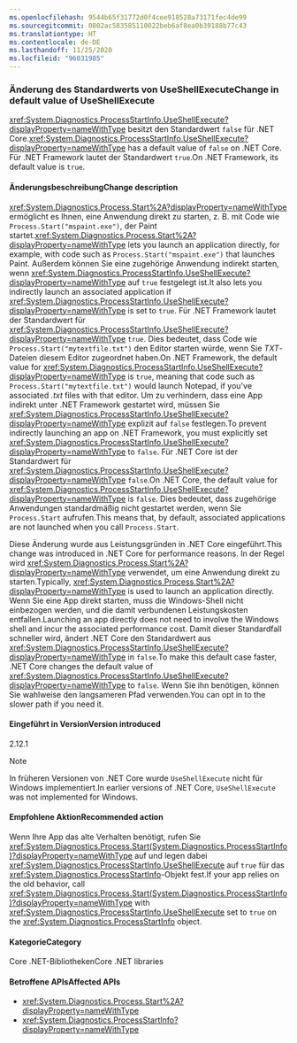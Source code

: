 ```yaml
---
ms.openlocfilehash: 9544b65f31772d0f4cee918528a73171fec4de99
ms.sourcegitcommit: 0802ac583585110022beb6af8ea0b39188b77c43
ms.translationtype: HT
ms.contentlocale: de-DE
ms.lasthandoff: 11/25/2020
ms.locfileid: "96031985"
---
```

### <a name="change-in-default-value-of-useshellexecute"></a><span data-ttu-id="b296e-101">Änderung des Standardwerts von UseShellExecute</span><span class="sxs-lookup"><span data-stu-id="b296e-101">Change in default value of UseShellExecute</span></span>

<span data-ttu-id="b296e-102"><xref:System.Diagnostics.ProcessStartInfo.UseShellExecute?displayProperty=nameWithType> besitzt den Standardwert `false` für .NET Core.</span><span class="sxs-lookup"><span data-stu-id="b296e-102"><xref:System.Diagnostics.ProcessStartInfo.UseShellExecute?displayProperty=nameWithType> has a default value of `false` on .NET Core.</span></span> <span data-ttu-id="b296e-103">Für .NET Framework lautet der Standardwert `true`.</span><span class="sxs-lookup"><span data-stu-id="b296e-103">On .NET Framework, its default value is `true`.</span></span>

#### <a name="change-description"></a><span data-ttu-id="b296e-104">Änderungsbeschreibung</span><span class="sxs-lookup"><span data-stu-id="b296e-104">Change description</span></span>

<span data-ttu-id="b296e-105"><xref:System.Diagnostics.Process.Start%2A?displayProperty=nameWithType> ermöglicht es Ihnen, eine Anwendung direkt zu starten, z. B. mit Code wie `Process.Start("mspaint.exe")`, der Paint startet.</span><span class="sxs-lookup"><span data-stu-id="b296e-105"><xref:System.Diagnostics.Process.Start%2A?displayProperty=nameWithType> lets you launch an application directly, for example, with code such as `Process.Start("mspaint.exe")` that launches Paint.</span></span> <span data-ttu-id="b296e-106">Außerdem können Sie eine zugehörige Anwendung indirekt starten, wenn <xref:System.Diagnostics.ProcessStartInfo.UseShellExecute?displayProperty=nameWithType> auf `true` festgelegt ist.</span><span class="sxs-lookup"><span data-stu-id="b296e-106">It also lets you indirectly launch an associated application if <xref:System.Diagnostics.ProcessStartInfo.UseShellExecute?displayProperty=nameWithType> is set to `true`.</span></span> <span data-ttu-id="b296e-107">Für .NET Framework lautet der Standardwert für <xref:System.Diagnostics.ProcessStartInfo.UseShellExecute?displayProperty=nameWithType> `true`. Dies bedeutet, dass Code wie `Process.Start("mytextfile.txt")` den Editor starten würde, wenn Sie *TXT*-Dateien diesem Editor zugeordnet haben.</span><span class="sxs-lookup"><span data-stu-id="b296e-107">On .NET Framework, the default value for <xref:System.Diagnostics.ProcessStartInfo.UseShellExecute?displayProperty=nameWithType> is `true`, meaning that code such as `Process.Start("mytextfile.txt")` would launch Notepad, if you've associated *.txt* files with that editor.</span></span> <span data-ttu-id="b296e-108">Um zu verhindern, dass eine App indirekt unter .NET Framework gestartet wird, müssen Sie <xref:System.Diagnostics.ProcessStartInfo.UseShellExecute?displayProperty=nameWithType> explizit auf `false` festlegen.</span><span class="sxs-lookup"><span data-stu-id="b296e-108">To prevent indirectly launching an app on .NET Framework, you must explicitly set <xref:System.Diagnostics.ProcessStartInfo.UseShellExecute?displayProperty=nameWithType> to `false`.</span></span> <span data-ttu-id="b296e-109">Für .NET Core ist der Standardwert für <xref:System.Diagnostics.ProcessStartInfo.UseShellExecute?displayProperty=nameWithType> `false`.</span><span class="sxs-lookup"><span data-stu-id="b296e-109">On .NET Core, the default value for <xref:System.Diagnostics.ProcessStartInfo.UseShellExecute?displayProperty=nameWithType> is `false`.</span></span> <span data-ttu-id="b296e-110">Dies bedeutet, dass zugehörige Anwendungen standardmäßig nicht gestartet werden, wenn Sie `Process.Start` aufrufen.</span><span class="sxs-lookup"><span data-stu-id="b296e-110">This means that, by default, associated applications are not launched when you call `Process.Start`.</span></span>

<span data-ttu-id="b296e-111">Diese Änderung wurde aus Leistungsgründen in .NET Core eingeführt.</span><span class="sxs-lookup"><span data-stu-id="b296e-111">This change was introduced in .NET Core for performance reasons.</span></span> <span data-ttu-id="b296e-112">In der Regel wird <xref:System.Diagnostics.Process.Start%2A?displayProperty=nameWithType> verwendet, um eine Anwendung direkt zu starten.</span><span class="sxs-lookup"><span data-stu-id="b296e-112">Typically, <xref:System.Diagnostics.Process.Start%2A?displayProperty=nameWithType> is used to launch an application directly.</span></span> <span data-ttu-id="b296e-113">Wenn Sie eine App direkt starten, muss die Windows-Shell nicht einbezogen werden, und die damit verbundenen Leistungskosten entfallen.</span><span class="sxs-lookup"><span data-stu-id="b296e-113">Launching an app directly does not need to involve the Windows shell and incur the associated performance cost.</span></span> <span data-ttu-id="b296e-114">Damit dieser Standardfall schneller wird, ändert .NET Core den Standardwert aus <xref:System.Diagnostics.ProcessStartInfo.UseShellExecute?displayProperty=nameWithType> in `false`.</span><span class="sxs-lookup"><span data-stu-id="b296e-114">To make this default case faster, .NET Core changes the default value of <xref:System.Diagnostics.ProcessStartInfo.UseShellExecute?displayProperty=nameWithType> to `false`.</span></span> <span data-ttu-id="b296e-115">Wenn Sie ihn benötigen, können Sie wahlweise den langsameren Pfad verwenden.</span><span class="sxs-lookup"><span data-stu-id="b296e-115">You can opt in to the slower path if you need it.</span></span>

#### <a name="version-introduced"></a><span data-ttu-id="b296e-116">Eingeführt in Version</span><span class="sxs-lookup"><span data-stu-id="b296e-116">Version introduced</span></span>

<span data-ttu-id="b296e-117">2.1</span><span class="sxs-lookup"><span data-stu-id="b296e-117">2.1</span></span>

> [!NOTE]
> <span data-ttu-id="b296e-118">In früheren Versionen von .NET Core wurde `UseShellExecute` nicht für Windows implementiert.</span><span class="sxs-lookup"><span data-stu-id="b296e-118">In earlier versions of .NET Core, `UseShellExecute` was not implemented for Windows.</span></span>

#### <a name="recommended-action"></a><span data-ttu-id="b296e-119">Empfohlene Aktion</span><span class="sxs-lookup"><span data-stu-id="b296e-119">Recommended action</span></span>

<span data-ttu-id="b296e-120">Wenn Ihre App das alte Verhalten benötigt, rufen Sie <xref:System.Diagnostics.Process.Start(System.Diagnostics.ProcessStartInfo)?displayProperty=nameWithType> auf und legen dabei <xref:System.Diagnostics.ProcessStartInfo.UseShellExecute> auf `true` für das <xref:System.Diagnostics.ProcessStartInfo>-Objekt fest.</span><span class="sxs-lookup"><span data-stu-id="b296e-120">If your app relies on the old behavior, call <xref:System.Diagnostics.Process.Start(System.Diagnostics.ProcessStartInfo)?displayProperty=nameWithType> with <xref:System.Diagnostics.ProcessStartInfo.UseShellExecute> set to `true` on the <xref:System.Diagnostics.ProcessStartInfo> object.</span></span>

#### <a name="category"></a><span data-ttu-id="b296e-121">Kategorie</span><span class="sxs-lookup"><span data-stu-id="b296e-121">Category</span></span>

<span data-ttu-id="b296e-122">Core .NET-Bibliotheken</span><span class="sxs-lookup"><span data-stu-id="b296e-122">Core .NET libraries</span></span>

#### <a name="affected-apis"></a><span data-ttu-id="b296e-123">Betroffene APIs</span><span class="sxs-lookup"><span data-stu-id="b296e-123">Affected APIs</span></span>

- <xref:System.Diagnostics.Process.Start%2A?displayProperty=nameWithType>
- <xref:System.Diagnostics.ProcessStartInfo?displayProperty=nameWithType>

<!--

#### Affected APIs

- `Overload:System.Diagnostics.Process.Start`
- `M:System.Diagnostics.ProcessStartInfo`

-->
